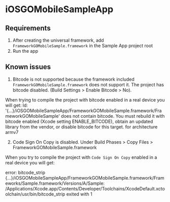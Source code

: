 # iOSGOMobileSampleApp

## Requirements
1. After creating the universal framework, add `FrameworkGOMobileSample.framework` in the Sample App project root
2. Run the app

## Known issues
1. Bitcode is not supported because the framework included `FrameworkGOMobileSample.framework` does not support it. The project has bitcode disabled. (Build Settings > Enable Bitcode > No).

When trying to compile the project with bitcode enabled in a real device you will get:
ld: '{...}/iOSGOMobileSampleApp/FrameworkGOMobileSample.framework/FrameworkGOMobileSample' does not contain bitcode. You must rebuild it with bitcode enabled (Xcode setting ENABLE_BITCODE), obtain an updated library from the vendor, or disable bitcode for this target. for architecture armv7

2. Code Sign On Copy is disabled. Under Build Phases > Copy Files > FrameworkGOMobileSample.framework

When you try to compile the project with `Code Sign On Copy` enabled in a real device you will get:

error: bitcode_strip {...}/iOSGOMobileSampleApp/FrameworkGOMobileSample.framework/Frameworks/Sample.framework/Versions/A/Sample: /Applications/Xcode.app/Contents/Developer/Toolchains/XcodeDefault.xctoolchain/usr/bin/bitcode_strip exited with 1
